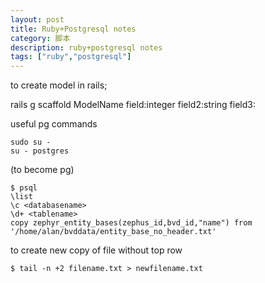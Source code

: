```yaml
---
layout: post
title: Ruby+Postgresql notes
category: 脚本
description: ruby+postgresql notes
tags: ["ruby","postgresql"]
---
```


to create model in rails;

rails g scaffold ModelName field:integer field2:string field3:

useful pg commands


```
sudo su - 
su - postgres
```

(to become pg)


```
$ psql
\list
\c <databasename>
\d+ <tablename>
copy zephyr_entity_bases(zephus_id,bvd_id,"name") from '/home/alan/bvddata/entity_base_no_header.txt'
```


to create new copy of file without top row

```
$ tail -n +2 filename.txt > newfilename.txt
```
